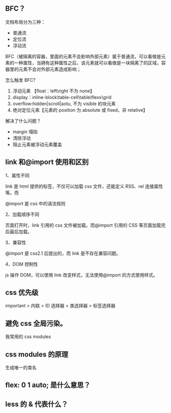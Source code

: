 ## BFC？

文档布局分为三种：

-   普通流
-   定位流
-   浮动流

BFC（被隔离的容器，里面的元素不会影响外部元素）属于普通流，可以看做是元素的一种属性，当拥有这种属性之后，该元素就可以看做是一块隔离了的区域，容器里的元素不会对外部元素造成影响；

怎么触发 BFC?

1. 浮动元素 【float：left\right 不为 none】
2. display：inline-block\table-cell\table\flexx\grid
3. overflow:hidden|scroll|aotu, 不为 visible 的块元素
4. 绝对定位元素【元素的 position 为 absolute 或 fixed，非 relative】

解决了什么问题？

-   margin 塌陷
-   清除浮动
-   阻止元素被浮动元素覆盖

## link 和@import 使用和区别

1、属性不同

link 是 html 提供的标签，不仅可以加载 css 文件，还能定义 RSS、rel 连接属性等。而

@import 是 css 中的语法规则

2、加载顺序不同

页面打开时，link 引用的 css 文件被加载。而@import 引用的 CSS 等页面加载完后最后加载。

3、兼容性

@import 是 css2.1 后提出的，而 link 是不存在兼容问题。

4、DOM 控制性

js 操作 DOM，可以使用 link 改变样式，无法使用@import 的方式使用样式。

## css 优先级

important > 内联 > ID 选择器 > 类选择器 > 标签选择器

## 避免 css 全局污染。

我常用的 css modules

## css modules 的原理

生成唯一的类名

## flex: 0 1 auto; 是什么意思？

## less 的 & 代表什么？
